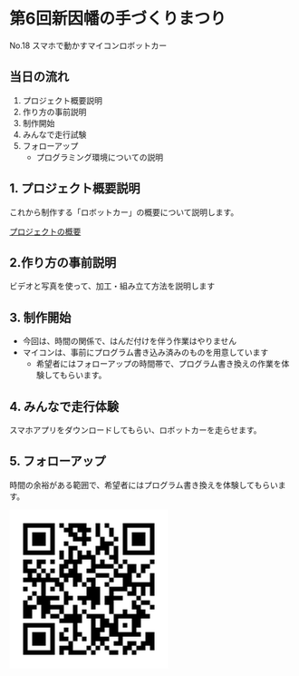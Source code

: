 # 第6回新因幡の手づくりまつり　

No.18 スマホで動かすマイコンロボットカー

## 当日の流れ

1. プロジェクト概要説明
2. 作り方の事前説明
3. 制作開始
4. みんなで走行試験
4. フォローアップ
    * プログラミング環境についての説明

## 1. プロジェクト概要説明

これから制作する「ロボットカー」の概要について説明します。

[プロジェクトの概要](../design/README.md)


## 2.作り方の事前説明

ビデオと写真を使って、加工・組み立て方法を説明します

## 3. 制作開始

* 今回は、時間の関係で、はんだ付けを伴う作業はやりません
* マイコンは、事前にプログラム書き込み済みのものを用意しています
    * 希望者にはフォローアップの時間帯で、プログラム書き換えの作業を体験してもらいます。

## 4. みんなで走行体験

スマホアプリをダウンロードしてもらい、ロボットカーを走らせます。

## 5. フォローアップ

時間の余裕がある範囲で、希望者にはプログラム書き換えを体験してもらいます。

![](./QR_205097.png)

